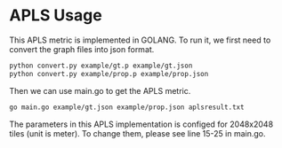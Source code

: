 # APLS Usage
This APLS metric is implemented in GOLANG. To run it, we first need to convert the graph files into json format. 
```bash
python convert.py example/gt.p example/gt.json
python convert.py example/prop.p example/prop.json
```
Then we can use main.go to get the APLS metric.
```bash
go main.go example/gt.json example/prop.json aplsresult.txt 
```

The parameters in this APLS implementation is configed for 2048x2048 tiles (unit is meter). To change them, please see line 15-25 in main.go.  
